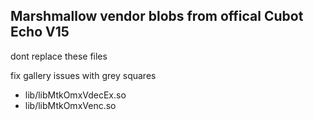 Marshmallow vendor blobs from offical Cubot Echo V15
---------------
dont replace these files

fix gallery issues with grey squares
- lib/libMtkOmxVdecEx.so
- lib/libMtkOmxVenc.so

